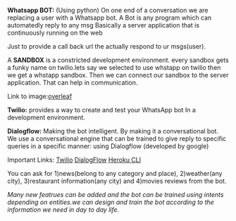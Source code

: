 **Whatsapp BOT:**
(Using python)
On one end of a conversation we are replacing a user with a Whatsapp bot.
A Bot is any program which can automatedly reply to any msg
Basically a server application that is continuously running on the web

Just to provide a call back url the actually respond to ur msgs(user).

A **SANDBOX** is a constricted development environment. every sandbox gets a funky name on twilio.lets say we selected to use whstapp on twilio then we get a whstapp sandbox. 
Then we can connect our sandbox to the server application. That can help in communication.


Link to image:[overleaf](https://www.overleaf.com/project/5d0b697285cf787114e528ba)



**Twilio:** provides a way to create and test your WhatsApp bot
In a development environment.


**Dialogflow:** Making the bot intelligent. By making it a conversational bot.
We use a conversational engine that can be trained to give reply to specific queries in a specific manner: using Dialogflow (developed by google) 

Important Links:
[Twilio](https://www.twilio.com/)
[DialogFlow](https://dialogflow.com/)
[Heroku CLI](https://devcenter.heroku.com/articles/heroku-cli)


You can ask for 
1)news(belong to any category and place), 
2)weather(any city), 
3)restaurant information(any city) and
4)movies reviews from the bot.

*Many new featrues can be added and the bot can be trained using intents depending on entities.we can design and train the bot according to the information we need in day to day life.* 

